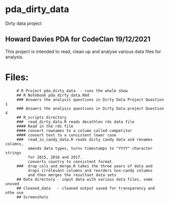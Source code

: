 # pda_dirty_data
 Dirty data project
## Howard Davies PDA for CodeClan 19/12/2021

This project is intended to read, clean up and analyse 
various data files for analysis. 

# Files:  
         # R Project pda_dirty_data  - runs the whole show
         ## R Notebook pda_dirty_data.Rmd 
         ### Answers the analysis questions in Dirty Data Project Question 1
         ### Answers the analysis questions in Dirty Data project Question 4
         ## R_scripts directory
         ###  read_dirty_data.R reads decathlon rds data file
         #### Read in the rds file
         #### convert rownames to a column called competitor
         #### convert text to a consistent lower case
         ###  read_in_candy_data.R reads dirty candy data and renames columns, 
              amends data types, turns timestamps to "YYYY" character strings 
              for 2015, 2016 and 2017.
              converts country to consistent format.
         ###  drop_cols_and_merge.R takes the three years of data and 
              drops irrelevant columns and reorders non-candy columns 
              and then merges the resultant data sets
         ## Data directory - input data with various data files, some unused
         ## Cleaned_data   - cleaned output saved for transparency and othe use
         ## Screenshots
